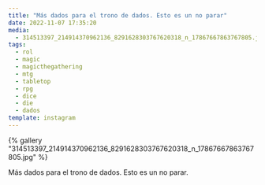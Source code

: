 ```yaml
---
title: "Más dados para el trono de dados. Esto es un no parar"
date: 2022-11-07 17:35:20
media:
  - 314513397_214914370962136_8291628303767620318_n_17867667863767805.jpg
tags:
  - rol
  - magic
  - magicthegathering
  - mtg
  - tabletop
  - rpg
  - dice
  - die
  - dados
template: instagram
---
```


{% gallery "314513397_214914370962136_8291628303767620318_n_17867667863767805.jpg" %}

Más dados para el trono de dados. Esto es un no parar. 


